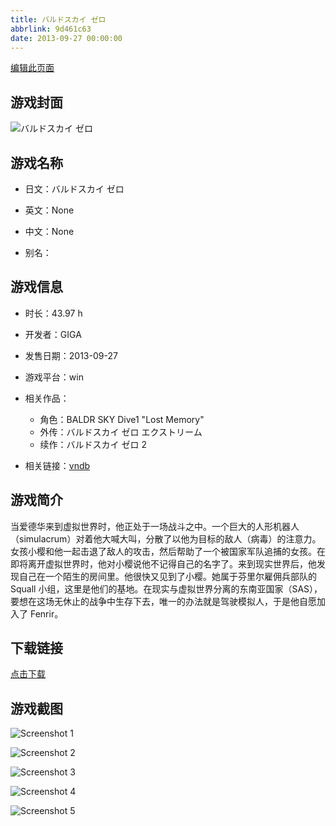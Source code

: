 ```yaml
---
title: バルドスカイ ゼロ
abbrlink: 9d461c63
date: 2013-09-27 00:00:00
---
```

[编辑此页面](https://github.com/ACG-3/ADV3-source/blob/main/source/_posts/%E3%83%90%E3%83%AB%E3%83%89%E3%82%B9%E3%82%AB%E3%82%A4%20%E3%82%BC%E3%83%AD.md)

## 游戏封面

![バルドスカイ ゼロ](https://pan.timero.xyz/d/onedrive/img_lib_001/%E3%83%90%E3%83%AB%E3%83%89%E3%82%B9%E3%82%AB%E3%82%A4%20%E3%82%BC%E3%83%AD_cover.avif)


## 游戏名称

- 日文：バルドスカイ ゼロ
- 英文：None
- 中文：None

- 别名：


## 游戏信息

- 时长：43.97 h
- 开发者：GIGA
- 发售日期：2013-09-27
- 游戏平台：win
- 相关作品：
   - 角色：BALDR SKY Dive1 "Lost Memory"
   - 外传：バルドスカイ ゼロ エクストリーム
   - 续作：バルドスカイ ゼロ 2

- 相关链接：[vndb](https://vndb.org/v10833)


## 游戏简介

当爱德华来到虚拟世界时，他正处于一场战斗之中。一个巨大的人形机器人（simulacrum）对着他大喊大叫，分散了以他为目标的敌人（病毒）的注意力。女孩小樱和他一起击退了敌人的攻击，然后帮助了一个被国家军队追捕的女孩。在即将离开虚拟世界时，他对小樱说他不记得自己的名字了。来到现实世界后，他发现自己在一个陌生的房间里。他很快又见到了小樱。她属于芬里尔雇佣兵部队的 Squall 小组，这里是他们的基地。在现实与虚拟世界分离的东南亚国家（SAS），要想在这场无休止的战争中生存下去，唯一的办法就是驾驶模拟人，于是他自愿加入了 Fenrir。




## 下载链接

[点击下载](https://pan.timero.xyz/onedrive/adv_lib_001/%E3%83%90%E3%83%AB%E3%83%89%E3%82%B9%E3%82%AB%E3%82%A4%20%E3%82%BC%E3%83%AD)


## 游戏截图


![Screenshot 1](https://pan.timero.xyz/d/onedrive/img_lib_001/%E3%83%90%E3%83%AB%E3%83%89%E3%82%B9%E3%82%AB%E3%82%A4%20%E3%82%BC%E3%83%AD_Screenshot_1.avif)

![Screenshot 2](https://pan.timero.xyz/d/onedrive/img_lib_001/%E3%83%90%E3%83%AB%E3%83%89%E3%82%B9%E3%82%AB%E3%82%A4%20%E3%82%BC%E3%83%AD_Screenshot_2.avif)

![Screenshot 3](https://pan.timero.xyz/d/onedrive/img_lib_001/%E3%83%90%E3%83%AB%E3%83%89%E3%82%B9%E3%82%AB%E3%82%A4%20%E3%82%BC%E3%83%AD_Screenshot_3.avif)

![Screenshot 4](https://pan.timero.xyz/d/onedrive/img_lib_001/%E3%83%90%E3%83%AB%E3%83%89%E3%82%B9%E3%82%AB%E3%82%A4%20%E3%82%BC%E3%83%AD_Screenshot_4.avif)

![Screenshot 5](https://pan.timero.xyz/d/onedrive/img_lib_001/%E3%83%90%E3%83%AB%E3%83%89%E3%82%B9%E3%82%AB%E3%82%A4%20%E3%82%BC%E3%83%AD_Screenshot_5.avif)

